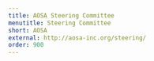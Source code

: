 ```yaml
---
title: AOSA Steering Committee
menutitle: Steering Committee
short: AOSA
external: http://aosa-inc.org/steering/
order: 900
---
```

